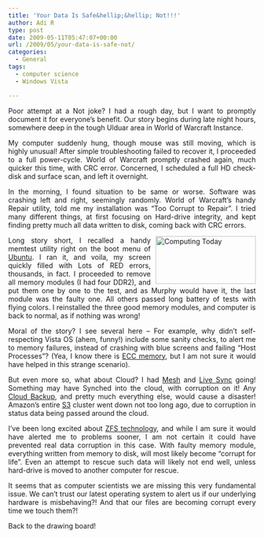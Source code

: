 ```yaml
---
title: 'Your Data Is Safe&hellip;&hellip; Not!!!'
author: Adi R
type: post
date: 2009-05-11T05:47:07+00:00
url: /2009/05/your-data-is-safe-not/
categories:
  - General
tags:
  - computer science
  - Windows Vista

---
```

<p align="justify">
  Poor attempt at a Not joke? I had a rough day, but I want to promptly document it for everyone’s benefit. Our story begins during late night hours, somewhere deep in the tough Ulduar area in World of Warcraft Instance.
</p>

<p align="justify">
  My computer suddenly hung, though mouse was still moving, which is highly unusual! After simple troubleshooting failed to recover it, I proceeded to a full power-cycle. World of Warcraft promptly crashed again, much quicker this time, with CRC error. Concerned, I scheduled a full HD check-disk and surface scan, and left it overnight.
</p>

<p align="justify">
  In the morning, I found situation to be same or worse. Software was crashing left and right, seemingly randomly. World of Warcraft’s handy Repair utility, told me my installation was “Too Corrupt to Repair”. I tried many different things, at first focusing on Hard-drive integrity, and kept finding pretty much all data written to disk, coming back with CRC errors.
</p>

<p align="justify">
  <img style="border-bottom: 0px; border-left: 0px; margin: 0px 0px 0px 10px; display: inline; border-top: 0px; border-right: 0px" title="Computing Today" border="0" alt="Computing Today" align="right" src="https://i2.wp.com/www.adir1.com/uploads/2009/05/computingtoday.png?resize=204%2C97" width="204" height="97" data-recalc-dims="1" />Long story short, I recalled a handy memtest utility right on the boot menu of <a href="http://www.ubuntu.com/" target="_blank">Ubuntu</a>. I ran it, and voila, my screen quickly filled with Lots of RED errors, thousands, in fact. I proceeded to remove all memory modules (I had four DDR2), and put them one by one to the test, and as Murphy would have it, the last module was the faulty one. All others passed long battery of tests with flying colors. I reinstalled the three good memory modules, and computer is back to normal, as if nothing was wrong!
</p>

<p align="justify">
  Moral of the story? I see several here – For example, why didn’t self-respecting Vista OS (ahem, funny!) include some sanity checks, to alert me to memory failures, instead of crashing with blue screens and failing “Host Processes”? (Yea, I know there is <a href="http://en.wikipedia.org/wiki/Dynamic_random_access_memory#Errors_and_error_correction" target="_blank">ECC memory</a>, but I am not sure it would have helped in this strange scenario).
</p>

<p align="justify">
  But even more so, what about Cloud? I had <a href="https://www.mesh.com/welcome/default.aspx" target="_blank">Mesh</a> and <a href="http://sync.live.com" target="_blank">Live Sync</a> going! Something may have Synched into the cloud, with corruption on it! Any <a href="http://www.mozy.com" target="_blank">Cloud Backup</a>, and pretty much everything else, would cause a disaster! Amazon’s entire <a href="http://aws.amazon.com/s3/faqs/" target="_blank">S3</a> cluster went down not too long ago, due to corruption in status data being passed around the cloud.
</p>

<p align="justify">
  I’ve been long excited about <a href="http://opensolaris.org/os/community/zfs/whatis/" target="_blank">ZFS technology</a>, and while I am sure it would have alerted me to problems sooner, I am not certain it could have prevented real data corruption in this case. With faulty memory module, everything written from memory to disk, will most likely become “corrupt for life”. Even an attempt to rescue such data will likely not end well, unless hard-drive is moved to another computer for rescue.
</p>

<p align="justify">
  It seems that as computer scientists we are missing this very fundamental issue. We can’t trust our latest operating system to alert us if our underlying hardware is misbehaving?! And that our files are becoming corrupt every time we touch them?!
</p>

<p align="justify">
  Back to the drawing board!
</p>
